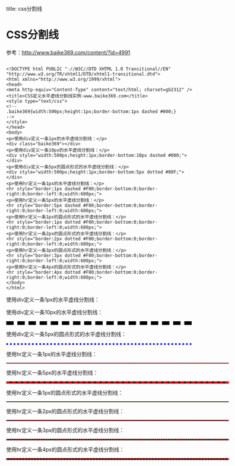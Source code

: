 title: css分割线 

#  CSS分割线 
参考：http://www.baike369.com/content/?id=4991
```

<!DOCTYPE html PUBLIC "-//W3C//DTD XHTML 1.0 Transitional//EN" "http://www.w3.org/TR/xhtml1/DTD/xhtml1-transitional.dtd">
<html xmlns="http://www.w3.org/1999/xhtml">
<head>
<meta http-equiv="Content-Type" content="text/html; charset=gb2312" />
<title>CSS定义水平虚线分割线实例-www.baike369.com</title>
<style type="text/css">
<!--
.baike369{width:500px;height:1px;border-bottom:1px dashed #000;}
-->
</style>
</head>
<body>
<p>使用div定义一条1px的水平虚线分割线：</p>
<div class="baike369"></div>
<p>使用div定义一条10px的水平虚线分割线：</p>
<div style="width:500px;height:1px;border-bottom:10px dashed #000;"></div>
<p>使用div定义一条5px的圆点形式的水平虚线分割线：</p>
<div style="width:500px;height:1px;border-bottom:5px dotted #00F;"></div>
<p>使用hr定义一条1px的水平虚线分割线：</p>
<hr style="border:1px dashed #F00;border-bottom:0;border-right:0;border-left:0;width:600px;">
<p>使用hr定义一条5px的水平虚线分割线：</p>
<hr style="border:5px dashed #F00;border-bottom:0;border-right:0;border-left:0;width:600px;">
<p>使用hr定义一条1px的圆点形式的水平虚线分割线：</p>
<hr style="border:1px dotted #F00;border-bottom:0;border-right:0;border-left:0;width:600px;">
<p>使用hr定义一条2px的圆点形式的水平虚线分割线：</p>
<hr style="border:2px dotted #F00;border-bottom:0;border-right:0;border-left:0;width:600px;">
<p>使用hr定义一条3px的圆点形式的水平虚线分割线：</p>
<hr style="border:3px dotted #F00;border-bottom:0;border-right:0;border-left:0;width:600px;">
<p>使用hr定义一条4px的圆点形式的水平虚线分割线：</p>
<hr style="border:4px dotted #F00;border-bottom:0;border-right:0;border-left:0;width:600px;">
</body>
</html>

```
<html>
<p>使用div定义一条1px的水平虚线分割线：</p>
<div class="baike369"></div>
<p>使用div定义一条10px的水平虚线分割线：</p>
<div style="width:500px;height:1px;border-bottom:10px dashed #000;"></div>
<p>使用div定义一条5px的圆点形式的水平虚线分割线：</p>
<div style="width:500px;height:1px;border-bottom:5px dotted #00F;"></div>
<p>使用hr定义一条1px的水平虚线分割线：</p>
<hr style="border:1px dashed #F00;border-bottom:0;border-right:0;border-left:0;width:600px;">
<p>使用hr定义一条5px的水平虚线分割线：</p>
<hr style="border:5px dashed #F00;border-bottom:0;border-right:0;border-left:0;width:600px;">
<p>使用hr定义一条1px的圆点形式的水平虚线分割线：</p>
<hr style="border:1px dotted #F00;border-bottom:0;border-right:0;border-left:0;width:600px;">
<p>使用hr定义一条2px的圆点形式的水平虚线分割线：</p>
<hr style="border:2px dotted #F00;border-bottom:0;border-right:0;border-left:0;width:600px;">
<p>使用hr定义一条3px的圆点形式的水平虚线分割线：</p>
<hr style="border:3px dotted #F00;border-bottom:0;border-right:0;border-left:0;width:600px;">
<p>使用hr定义一条4px的圆点形式的水平虚线分割线：</p>
<hr style="border:4px dotted #F00;border-bottom:0;border-right:0;border-left:0;width:600px;">
</html>